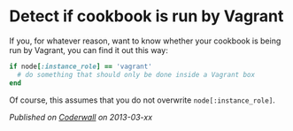 # Detect if cookbook is run by Vagrant

If you, for whatever reason, want to know whether your cookbook is being run by Vagrant, you can find it out this way:

```ruby
if node[:instance_role] == 'vagrant'
  # do something that should only be done inside a Vagrant box
end
```

Of course, this assumes that you do not overwrite `node[:instance_role]`.

_Published on [Coderwall](https://coderwall.com/p/xxx) on 2013-03-xx_
